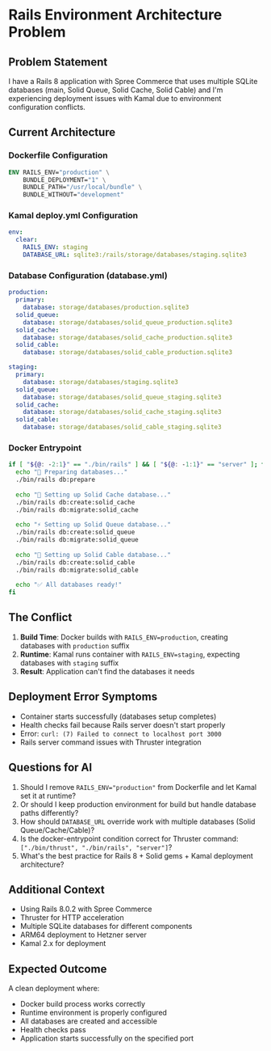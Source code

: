 # Rails Environment Architecture Problem

## Problem Statement

I have a Rails 8 application with Spree Commerce that uses multiple SQLite databases (main, Solid Queue, Solid Cache, Solid Cable) and I'm experiencing deployment issues with Kamal due to environment configuration conflicts.

## Current Architecture

### Dockerfile Configuration
```dockerfile
ENV RAILS_ENV="production" \
    BUNDLE_DEPLOYMENT="1" \
    BUNDLE_PATH="/usr/local/bundle" \
    BUNDLE_WITHOUT="development"
```

### Kamal deploy.yml Configuration
```yaml
env:
  clear:
    RAILS_ENV: staging
    DATABASE_URL: sqlite3:/rails/storage/databases/staging.sqlite3
```

### Database Configuration (database.yml)
```yaml
production:
  primary:
    database: storage/databases/production.sqlite3
  solid_queue:
    database: storage/databases/solid_queue_production.sqlite3
  solid_cache:
    database: storage/databases/solid_cache_production.sqlite3
  solid_cable:
    database: storage/databases/solid_cable_production.sqlite3

staging:
  primary:
    database: storage/databases/staging.sqlite3
  solid_queue:
    database: storage/databases/solid_queue_staging.sqlite3
  solid_cache:
    database: storage/databases/solid_cache_staging.sqlite3
  solid_cable:
    database: storage/databases/solid_cable_staging.sqlite3
```

### Docker Entrypoint
```bash
if [ "${@: -2:1}" == "./bin/rails" ] && [ "${@: -1:1}" == "server" ]; then
  echo "🚀 Preparing databases..."
  ./bin/rails db:prepare
  
  echo "💾 Setting up Solid Cache database..."
  ./bin/rails db:create:solid_cache
  ./bin/rails db:migrate:solid_cache
  
  echo "⚡ Setting up Solid Queue database..."
  ./bin/rails db:create:solid_queue
  ./bin/rails db:migrate:solid_queue
  
  echo "📡 Setting up Solid Cable database..."
  ./bin/rails db:create:solid_cable
  ./bin/rails db:migrate:solid_cable
  
  echo "✅ All databases ready!"
fi
```

## The Conflict

1. **Build Time**: Docker builds with `RAILS_ENV=production`, creating databases with `production` suffix
2. **Runtime**: Kamal runs container with `RAILS_ENV=staging`, expecting databases with `staging` suffix
3. **Result**: Application can't find the databases it needs

## Deployment Error Symptoms

- Container starts successfully (databases setup completes)
- Health checks fail because Rails server doesn't start properly
- Error: `curl: (7) Failed to connect to localhost port 3000`
- Rails server command issues with Thruster integration

## Questions for AI

1. Should I remove `RAILS_ENV="production"` from Dockerfile and let Kamal set it at runtime?
2. Or should I keep production environment for build but handle database paths differently?
3. How should `DATABASE_URL` override work with multiple databases (Solid Queue/Cache/Cable)?
4. Is the docker-entrypoint condition correct for Thruster command: `["./bin/thrust", "./bin/rails", "server"]`?
5. What's the best practice for Rails 8 + Solid gems + Kamal deployment architecture?

## Additional Context

- Using Rails 8.0.2 with Spree Commerce
- Thruster for HTTP acceleration
- Multiple SQLite databases for different components
- ARM64 deployment to Hetzner server
- Kamal 2.x for deployment

## Expected Outcome

A clean deployment where:
- Docker build process works correctly
- Runtime environment is properly configured
- All databases are created and accessible
- Health checks pass
- Application starts successfully on the specified port
```
